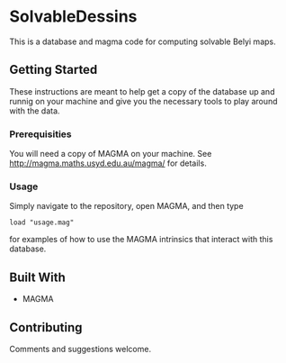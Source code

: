 # SolvableDessins

This is a database and magma code for computing solvable Belyi maps.

## Getting Started

These instructions are meant to help get a copy of the database up and runnig on your machine and give you the necessary tools to play around with the data.

### Prerequisities

You will need a copy of MAGMA on your machine. See http://magma.maths.usyd.edu.au/magma/ for details.

### Usage

Simply navigate to the repository, open MAGMA, and then type
```
load "usage.mag"
```
for examples of how to use the MAGMA intrinsics that interact with this database.

## Built With

* MAGMA

## Contributing

Comments and suggestions welcome.
